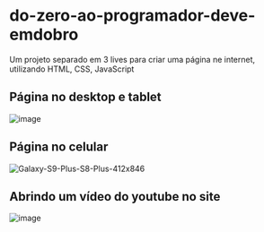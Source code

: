 # do-zero-ao-programador-deve-emdobro
Um projeto separado em 3 lives para criar uma página ne internet, utilizando HTML, CSS, JavaScript
## Página no desktop e tablet
![image](https://user-images.githubusercontent.com/94459039/216768775-8580f3ba-529c-4c94-a8ec-8c30455c2b38.png)
## Página no celular
![Galaxy-S9-Plus-S8-Plus-412x846](https://user-images.githubusercontent.com/94459039/216768837-d40617f9-78d6-40e0-9a0b-6cf191077e53.png)
## Abrindo um vídeo do youtube no site
![image](https://user-images.githubusercontent.com/94459039/216768906-221371e6-b238-4c8d-9402-3a5b19fca7e1.png)
